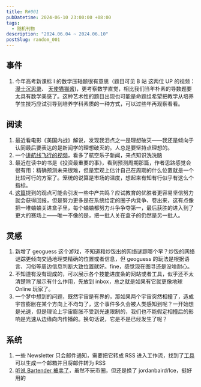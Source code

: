 ```yaml
---
title: R#001
pubDatetime: 2024-06-10 23:00:00 +08:00
tags:
  - 随机刊物
description: "2024.06.04 ~ 2024.06.10"
postSlug: random_001
---
```


## 事件

1. 今年高考新课标 I 的数学压轴题很有意思（题目可见 B 站 这两位 UP 的视频：[漫士沉思录](https://www.bilibili.com/video/BV194421D7rx)、 [天使猫猫酱](https://www.bilibili.com/video/BV1aT421e7HR/))，更考察数学直觉，相比我们当年朴素的导数题要太具有数学美感了。这种艺术性的题目出现也可能是命题组希望把教学从培养学生技巧应试引导到培养学科素质的一种方式，可以过些年再观察看看。

## 阅读

1. 最近看电影《美国内战》解说，发现我泪点之一是理想破灭——我还是倾向于认同最后要表达的是新闻学的理想破灭的。人总是要坚持点理想的。
2. 一个[讲航线飞行的视频](https://www.bilibili.com/video/BV16t421u7U1)，看多了航空乐子新闻，来点知识洗洗脑
3. 最近在读中的书是《投资最重要的事》，看到预测周期那篇，作者思路感觉会很有用：精确预测未来很难，但是宏观上估计自己在周期的什么位置就是一个比较可行的方案了。笼统的说算是市场的温度，想起来有知有行似乎有这么个指标。
4. [这篇](https://www.journals.uchicago.edu/doi/epdf/10.1086/731316)提到的观点可能会引发一些中产共鸣？应试教育的优胜者更容易坚信努力就会获得回报，但是努力更多是在系统给定的圈子内竞争、卷出来，这有点像把一堆蛐蛐关进盒子里，每个蛐蛐都努力斗争争夺第一，最后获胜的进入到了更大的赛场上——唯一不像的是，把一批人关在盒子的仍然是另一批人。

## 灵感

1. 新增了 geoguess 这个游戏，不知道和炒饭出的网络谜踪哪个早？炒饭的网络谜踪更倾向交通地理类精确的位置或者信息，但 geoguess 的玩法是根据语言、习俗等周边信息判断大致位置就好。fine，感觉现在图寻还是没啥耐心。
2. 不知道有没有现成的，可以展示各个技能进度条的网站或者工具，似乎还不太清楚除了展示有什么作用，先放到 inbox，总之就是如果有它就更像地球 Online 玩家了。
3. 一个梦中想到的问题，既然宇宙是有界的，那如果两个宇宙突然相撞了，造成宇宙膨胀在某个方向上不均匀了，这个事件多久会被人类感知到呢？一开始想是光速，但是理论上宇宙膨胀不受到光速限制的，我们也不能假定相撞后的影响是光速从边缘向内传播的。换句话说，它是不是已经发生了呢？

## 系统

1. 一些 Newsletter 只会邮件通知，需要把它转成 RSS 进入工作流，找到了[工具](https://kill-the-newsletter.com/)可以生成一个邮箱并且将邮件转为 RSS
2. [听说 Bartender 被卖了](https://www.v2ex.com/t/1047202#reply5)，虽然不玩币圈，但还是换了 jordanbaird/Ice，挺好用的
